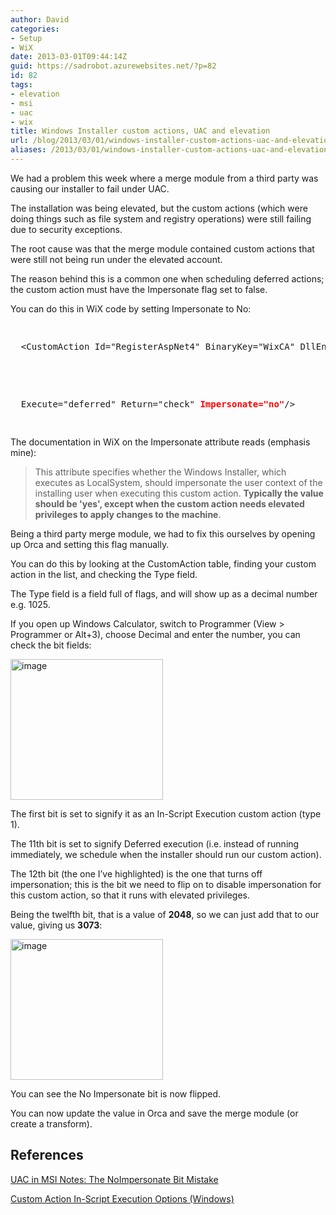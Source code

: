 ```yaml
---
author: David
categories:
- Setup
- WiX
date: 2013-03-01T09:44:14Z
guid: https://sadrobot.azurewebsites.net/?p=82
id: 82
tags:
- elevation
- msi
- uac
- wix
title: Windows Installer custom actions, UAC and elevation
url: /blog/2013/03/01/windows-installer-custom-actions-uac-and-elevation/
aliases: /2013/03/01/windows-installer-custom-actions-uac-and-elevation/
---
```


We had a problem this week where a merge module from a third party was causing our installer to fail under UAC.

The installation was being elevated, but the custom actions (which were doing things such as file system and registry operations) were still failing due to security exceptions.

The root cause was that the merge module contained custom actions that were still not being run under the elevated account.

The reason behind this is a common one when scheduling deferred actions; the custom action must have the Impersonate flag set to false.

You can do this in WiX code by setting Impersonate to No:

<pre><p>
  &lt;CustomAction Id="RegisterAspNet4" BinaryKey="WixCA" DllEntry="CAQuietExec"
</p>

<p>
  Execute="deferred" Return="check" <strong><font color="#ff0000">Impersonate="no"</font></strong>/&gt;
  
</p></pre>

The documentation in WiX on the Impersonate attribute reads (emphasis mine):

> This attribute specifies whether the Windows Installer, which executes as LocalSystem, should impersonate the user context of the installing user when executing this custom action. **Typically the value should be 'yes', except when the custom action needs elevated privileges to apply changes to the machine**. 

Being a third party merge module, we had to fix this ourselves by opening up Orca and setting this flag manually.

You can do this by looking at the CustomAction table, finding your custom action in the list, and checking the Type field.

The Type field is a field full of flags, and will show up as a decimal number e.g. 1025.

If you open up Windows Calculator, switch to Programmer (View > Programmer or Alt+3), choose Decimal and enter the number, you can check the bit fields:

[<img title="image" style="border-top: 0px; border-right: 0px; background-image: none; border-bottom: 0px; padding-top: 0px; padding-left: 0px; margin: 0px; border-left: 0px; display: inline; padding-right: 0px" border="0" alt="image" src="/wp-content/uploads/2013/03/image_thumb.png" width="244" height="225" />](/wp-content/uploads/2013/03/image.png)

The first bit is set to signify it as an In-Script Execution custom action (type 1).

The 11th bit is set to signify Deferred execution (i.e. instead of running immediately, we schedule when the installer should run our custom action).

The 12th bit (the one I’ve highlighted) is the one that turns off impersonation; this is the bit we need to flip on to disable impersonation for this custom action, so that it runs with elevated privileges.

Being the twelfth bit, that is a value of **2048**, so we can just add that to our value, giving us **3073**:

[<img title="image" style="border-top: 0px; border-right: 0px; background-image: none; border-bottom: 0px; padding-top: 0px; padding-left: 0px; margin: 0px; border-left: 0px; display: inline; padding-right: 0px" border="0" alt="image" src="/wp-content/uploads/2013/03/image_thumb1.png" width="244" height="225" />](/wp-content/uploads/2013/03/image1.png)

You can see the No Impersonate bit is now flipped.

You can now update the value in Orca and save the merge module (or create a transform).

## References

<a href="https://blogs.msdn.com/b/rflaming/archive/2006/09/23/768248.aspx" target="_blank">UAC in MSI Notes: The NoImpersonate Bit Mistake</a>&nbsp;

<a href="https://msdn.microsoft.com/library/windows/desktop/aa368069(v=vs.85).aspx" target="_blank">Custom Action In-Script Execution Options (Windows)</a>